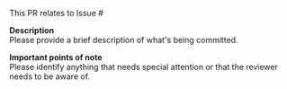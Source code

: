 This PR relates to Issue #

**Description**  
Please provide a brief description of what's being committed.



**Important points of note**  
Please identify anything that needs special attention or that the reviewer needs to be aware of.


